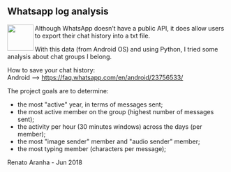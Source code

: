 ## Whatsapp log analysis

<img align="left" width="60" height="60" src="https://lh3.googleusercontent.com/bYtqbOcTYOlgc6gqZ2rwb8lptHuwlNE75zYJu6Bn076-hTmvd96HH-6v7S0YUAAJXoJN">

Although WhatsApp doesn’t have a public API, it does allow users to export their chat history into a txt file.

With this data (from Android OS) and using Python, I tried some analysis about chat groups I belong. 

How to save your chat history:\
Android --> https://faq.whatsapp.com/en/android/23756533/


The project goals are to determine:

- the most "active" year, in terms of messages sent;
- the most active member on the group (highest number of messages sent);
- the activity per hour (30 minutes windows) across the days (per member);
- the most "image sender" member and "audio sender" member;
- the most typing member (characters per message);

Renato Aranha - Jun 2018
